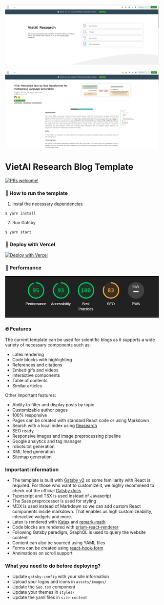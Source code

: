 
![demo](https://github.com/justinphan3110/vietai-research-blog/blob/main/assets/demo_screen.png)

![demo_blog](https://github.com/justinphan3110/vietai-research-blog/blob/main/assets/demo_blog.png)

# VietAI Research Blog Template

[![PRs welcome!](https://img.shields.io/badge/PRs-welcome-brightgreen.svg)]()

###  🏁 How to run the template

1) Instal the necessary dependencies

```
$ yarn install
```

2) Run Gatsby

```
$ yarn start
```

### 💫 Deploy with Vercel

[![Deploy with Vercel](https://vercel.com/button)](https://vercel.com/new/clone?repository-url=https%3A%2F%2Fgithub.com%2Fjustinphan3110%2Fvietai-research-blog)

### 🚀 Performance

![demo_blog](https://github.com/justinphan3110/vietai-research-blog/blob/main/assets/lighthouse.png)

### 🔥 Features
The current template can be used for scientific blogs as it supports a wide variety of necessary components such as:

- Latex rendering
- Code blocks with highlighting
- References and citations
- Embed gifs and videos
- Interactive components
- Table of contents
- Similar articles 

Other important features:

- Ability to filter and display posts by topic
- Customizable author pages 
- 100% responsive
- Pages can be created with standard React code or using Markdown
- Search with a local index using [flexsearch](https://github.com/nextapps-de/flexsearch)
- SEO ready
- Responsive images and image preprocessing pipeline
- Google analytics and tag manager 
- robots.txt generation
- XML feed generation
- Sitemap generation

### Important information

- The template is built with [Gatsby v2](https://www.gatsbyjs.com/) so some familiarity with React is required. For those who want to customize it, we highly recommend to check out the official [Gatsby docs](https://www.gatsbyjs.com/docs/)
- Typescript and TSX is used instead of Javascript
- The Sass preprocessor is used for styling
- MDX is used instead of Markdown so we can add custom React components inside markdown. That enables us high customizeability, interactive widgets and more.
- Latex is rendered with [Katex](https://katex.org/) and [remark-math](https://github.com/Rokt33r/remark-math)
- Code blocks are rendered with [prism-react-renderer](https://github.com/FormidableLabs/prism-react-renderer)
- Following Gatsby paradigm, GraphQL is used to query the website content
- Content can also be sourced using YAML files
- Forms can be created using [react-hook-form](https://react-hook-form.com/)
- Annimations on scroll support




### What you need to do before deploying?

- Update `gatsby-config` with your site information
- Upload your logos and icons in `assets/images/`
- Update the `Seo.tsx` component
- Update your themes in `styles/`
- Update the yaml files in `site-content`
